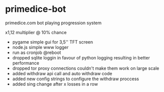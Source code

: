 # primedice-bot

primedice.com bot playing progression system

x1,12 multiplier @ 10% chance

+ pygame simple gui for 3,5'' TFT screen
+ node.js simple www logger
+ run as cronjob @reboot
+ dropped sqlite loggin in favour of python logging resulting in better performance 
+ dropped tor proxy connections couldn't make them work on large scale 
+ added withdraw api call and auto withdraw code 
+ added new config strings to configure the withdraw proccess 
+ added sing change after x losses in a row 